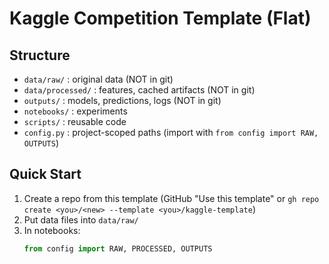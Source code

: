 # Kaggle Competition Template (Flat)

## Structure
- `data/raw/` : original data (NOT in git)
- `data/processed/` : features, cached artifacts (NOT in git)
- `outputs/` : models, predictions, logs (NOT in git)
- `notebooks/` : experiments
- `scripts/` : reusable code
- `config.py` : project-scoped paths (import with `from config import RAW, OUTPUTS`)

## Quick Start
1. Create a repo from this template (GitHub "Use this template" or `gh repo create <you>/<new> --template <you>/kaggle-template`)
2. Put data files into `data/raw/`
3. In notebooks:
   ```python
   from config import RAW, PROCESSED, OUTPUTS

